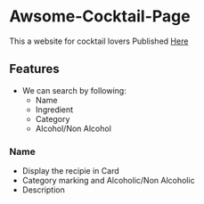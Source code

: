 # Awsome-Cocktail-Page
This a website for cocktail lovers
Published [Here](https://darknez07.github.io/Awsome-Cocktail-Page/)
## Features
* We can search by following:
  * Name
  * Ingredient
  * Category
  * Alcohol/Non Alcohol
### Name
  * Display the recipie in Card
  * Category marking and Alcoholic/Non Alcoholic
  * Description
